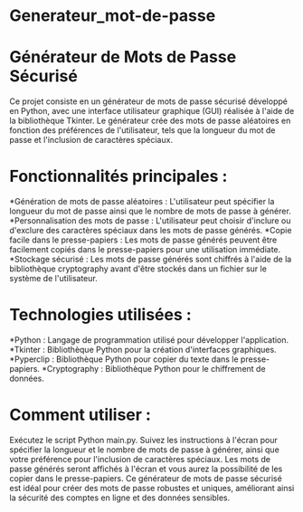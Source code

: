 # Generateur_mot-de-passe

# Générateur de Mots de Passe Sécurisé

Ce projet consiste en un générateur de mots de passe sécurisé développé en Python, avec une interface utilisateur graphique (GUI) réalisée à l'aide de la bibliothèque Tkinter. Le générateur crée des mots de passe aléatoires en fonction des préférences de l'utilisateur, tels que la longueur du mot de passe et l'inclusion de caractères spéciaux.

# Fonctionnalités principales :
*Génération de mots de passe aléatoires : L'utilisateur peut spécifier la longueur du mot de passe ainsi que le nombre de mots de passe à générer.
*Personnalisation des mots de passe : L'utilisateur peut choisir d'inclure ou d'exclure des caractères spéciaux dans les mots de passe générés.
*Copie facile dans le presse-papiers : Les mots de passe générés peuvent être facilement copiés dans le presse-papiers pour une utilisation immédiate.
*Stockage sécurisé : Les mots de passe générés sont chiffrés à l'aide de la bibliothèque cryptography avant d'être stockés dans un fichier sur le système de l'utilisateur.

# Technologies utilisées :

*Python : Langage de programmation utilisé pour développer l'application.
*Tkinter : Bibliothèque Python pour la création d'interfaces graphiques.
*Pyperclip : Bibliothèque Python pour copier du texte dans le presse-papiers.
*Cryptography : Bibliothèque Python pour le chiffrement de données.

# Comment utiliser :
Exécutez le script Python main.py.
Suivez les instructions à l'écran pour spécifier la longueur et le nombre de mots de passe à générer, ainsi que votre préférence pour l'inclusion de caractères spéciaux.
Les mots de passe générés seront affichés à l'écran et vous aurez la possibilité de les copier dans le presse-papiers.
Ce générateur de mots de passe sécurisé est idéal pour créer des mots de passe robustes et uniques, améliorant ainsi la sécurité des comptes en ligne et des données sensibles.
